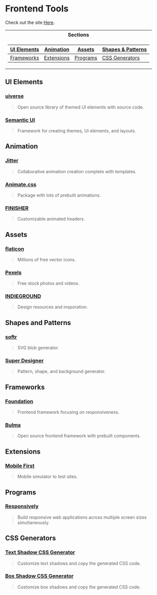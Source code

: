 # Frontend Tools

Check out the site [Here](https://joshbacon.github.io/frontendtools/).

<table>
<tr><th>Sections</th></tr>
<tr><td>

|[UI Elements](#ui-elements)|[Animation](#animation)|[Assets](#assets)|[Shapes & Patterns](#shapes-and-patterns)|
|--|--|--|--|
|[Frameworks](#frameworks)|[Extensions](#extensions)|[Programs](#programs)|[CSS Generators](#css-generators)|

</td></tr> </table>

## UI Elements

### [uiverse](https://uiverse.io/)
> Open source library of themed UI elements with source code.

### [Semantic UI](https://semantic-ui.com/)
> Framework for creating themes, UI elements, and layouts.


## Animation

### [Jitter](https://jitter.video/)
> Collaborative animation creation complete with templates.

### [Animate.css](https://animate.style/)
> Package with lots of prebuilt animations.

### [FINISHER](https://finisher.co/lab/header/)
> Customizable animated headers.


## Assets

### [flaticon](https://www.flaticon.com/)
> Millions of free vector icons.

### [Pexels](https://www.pexels.com/)
> Free stock photos and videos.

### [INDIEGROUND](https://indieground.net/)
> Design resources and insporation.


## Shapes and Patterns

### [softr](https://www.softr.io/tools/svg-shape-generator)
> SVG blob generator.

### [Super Designer](https://superdesigner.co/)
> Pattern, shape, and background generator.


## Frameworks

### [Foundation](https://get.foundation/)
> Frontend framework focusing on responsiveness.

### [Bulma](https://bulma.io/)
> Open source frontend framework with prebuilt components.


## Extensions

### [Mobile First](https://www.webmobilefirst.com/en/)
> Mobile simulator to test sites.


## Programs

### [Responsively](https://responsively.app/)
> Build responsive web applications across multiple screen sizes simultaneously.


## CSS Generators

### [Text Shadow CSS Generator](https://html-css-js.com/css/generator/text-shadow/)
> Customize text shadows and copy the generated CSS code.

### [Box Shadow CSS Generator](https://cssgenerator.org/box-shadow-css-generator.html)
> Customize box shadows and copy the generated CSS code.
